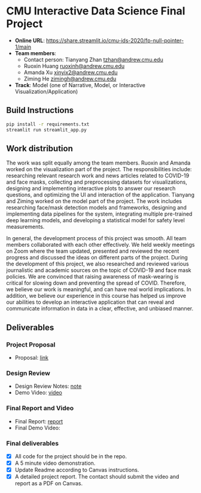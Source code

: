 # CMU Interactive Data Science Final Project

* **Online URL**: https://share.streamlit.io/cmu-ids-2020/fp-null-pointer-1/main
* **Team members**:
  * Contact person: Tianyang Zhan tzhan@andrew.cmu.edu
  * Ruoxin Huang ruoxinh@andrew.cmu.edu
  * Amanda Xu xinyix2@andrew.cmu.edu
  * Ziming He zimingh@andrew.cmu.edu
* **Track**: Model (one of Narrative, Model, or Interactive Visualization/Application)

## Build Instructions
```bash
pip install -r requirements.txt
streamlit run streamlit_app.py
```

## Work distribution
The work was split equally among the team members. Ruoxin and Amanda worked on the visualization part of the project. The responsibilities include: researching relevant research work and news articles related to COVID-19 and face masks, collecting and preprocessing datasets for visualizations, designing and implementing interactive plots to answer our research questions, and optimizing the UI and interaction of the application. Tianyang and Ziming worked on the model part of the project. The work includes researching face/mask detection models and frameworks, designing and implementing data pipelines for the system, integrating multiple pre-trained deep learning models, and developing a statistical model for safety level measurements.

In general, the development process of this project was smooth. All team members collaborated with each other effectively. We held weekly meetings on Zoom where the team updated, presented and reviewed the recent progress and discussed the ideas on different parts of the project. During the development of this project, we also researched and reviewed various journalistic and academic sources on the topic of COVID-19 and face mask policies. We are convinced that raising awareness of mask-wearing is critical for slowing down and preventing the spread of COVID. Therefore, we believe our work is meaningful, and can have real world implications. In addition, we believe our experience in this course has helped us improve our abilities to develop an interactive application that can reveal and communicate information in data in a clear, effective, and unbiased manner.

## Deliverables

### Project Proposal
* Proposal: [link](https://github.com/CMU-IDS-2020/fp-null-pointer-1/blob/main/Proposal.md)

### Design Review
* Design Review Notes: [note](https://github.com/CMU-IDS-2020/fp-null-pointer-1/blob/main/Design_Review.md)
* Demo Video: [video](https://drive.google.com/file/d/1mrhgV_-yGcusL5ZiUPzEE5wssBDSTUa_/view?usp=sharing)

### Final Report and Video
* Final Report: [report](https://github.com/CMU-IDS-2020/fp-null-pointer-1/blob/main/Final_Report.md)
* Final Demo Video:

### Final deliverables

- [X] All code for the project should be in the repo.
- [X] A 5 minute video demonstration.
- [X] Update Readme according to Canvas instructions.
- [X] A detailed project report. The contact should submit the video and report as a PDF on Canvas.
